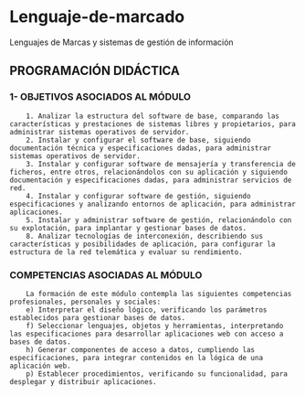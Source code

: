 # Lenguaje-de-marcado
Lenguajes de Marcas y sistemas de gestión de información

## PROGRAMACIÓN DIDÁCTICA
###	1- OBJETIVOS ASOCIADOS AL MÓDULO
		1. Analizar la estructura del software de base, comparando las características y prestaciones de sistemas libres y propietarios, para administrar sistemas operativos de servidor.
		2. Instalar y configurar el software de base, siguiendo documentación técnica y especificaciones dadas, para administrar sistemas operativos de servidor.
		3. Instalar y configurar software de mensajería y transferencia de ficheros, entre otros, relacionándolos con su aplicación y siguiendo documentación y especificaciones dadas, para administrar servicios de red.
		4. Instalar y configurar software de gestión, siguiendo especificaciones y analizando entornos de aplicación, para administrar aplicaciones.
		5. Instalar y administrar software de gestión, relacionándolo con su explotación, para implantar y gestionar bases de datos.
		8. Analizar tecnologías de interconexión, describiendo sus características y posibilidades de aplicación, para configurar la estructura de la red telemática y evaluar su rendimiento.
		
###	COMPETENCIAS ASOCIADAS AL MÓDULO
		La formación de este módulo contempla las siguientes competencias profesionales, personales y sociales:
		e) Interpretar el diseño lógico, verificando los parámetros establecidos para gestionar bases de datos.
		f) Seleccionar lenguajes, objetos y herramientas, interpretando las especificaciones para desarrollar aplicaciones web con acceso a bases de datos.
		h) Generar componentes de acceso a datos, cumpliendo las especificaciones, para integrar contenidos en la lógica de una aplicación web.
		p) Establecer procedimientos, verificando su funcionalidad, para desplegar y distribuir aplicaciones.




